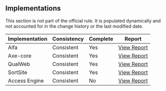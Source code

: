 ## Implementations

This section is not part of the official rule. It is populated dynamically and 
not accounted for in the change history or the last modified date.

| Implementation | Consistency          | Complete | Report
|----------------|----------------------|----------|-------------
| Alfa           | Consistent           | Yes      | [View Report](https://act-rules.github.io/implementation/alfa#id-97a4e1)
| Axe-core       | Consistent           | Yes      | [View Report](https://act-rules.github.io/implementation/axe-core#id-97a4e1)
| QualWeb        | Consistent           | Yes      | [View Report](https://act-rules.github.io/implementation/qualweb#id-97a4e1)
| SortSite       | Consistent           | Yes      | [View Report](https://act-rules.github.io/implementation/sortsite#id-97a4e1)
| Access Engine  | Consistent           | No       | [View Report](https://act-rules.github.io/implementation/access-engine#id-97a4e1)
